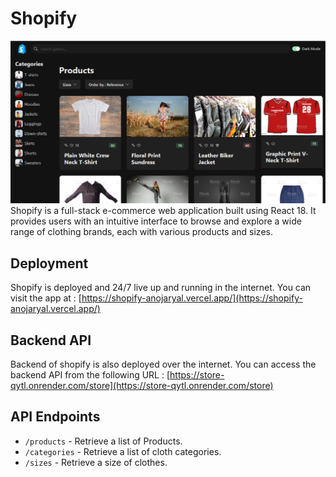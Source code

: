 # Shopify

![Shopify](shopify/public/Shopify.png)
Shopify is a full-stack e-commerce web application built using React 18. It provides users with an intuitive interface to browse and explore a wide range of clothing brands, each with various products and sizes.

## Deployment

Shopify is deployed and 24/7 live up and running in the internet. You can visit the app at : [https://shopify-anojaryal.vercel.app/](https://shopify-anojaryal.vercel.app/)

## Backend API

Backend of shopify is also deployed over the internet. You can access the backend API from the following URL : [https://store-qytl.onrender.com/store](https://store-qytl.onrender.com/store)

## API Endpoints

- `/products` - Retrieve a list of Products.
- `/categories` - Retrieve a list of cloth categories.
- `/sizes` - Retrieve a size of clothes.
